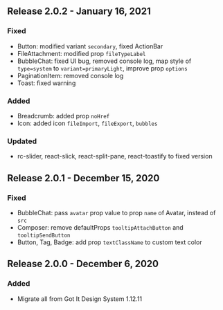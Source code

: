 ## Release 2.0.2 - January 16, 2021
### Fixed
* Button: modified variant `secondary`, fixed ActionBar
* FileAttachment: modified prop `fileTypeLabel`
* BubbleChat: fixed UI bug, removed console log, map style of `type=system` to `variant=primaryLight`, improve prop `options`
* PaginationItem: removed console log
* Toast: fixed warning
### Added
* Breadcrumb: added prop `noHref`
* Icon: added icon `fileImport`, `fileExport`, `bubbles`
### Updated
* rc-slider, react-slick, react-split-pane, react-toastify to fixed version

## Release 2.0.1 - December 15, 2020
### Fixed
* BubbleChat: pass `avatar` prop value to prop `name` of Avatar, instead of `src`
* Composer: remove defaultProps `tooltipAttachButton` and `tooltipSendButton`
* Button, Tag, Badge: add prop `textClassName` to custom text color

## Release 2.0.0 - December 6, 2020
### Added
* Migrate all from Got It Design System 1.12.11
